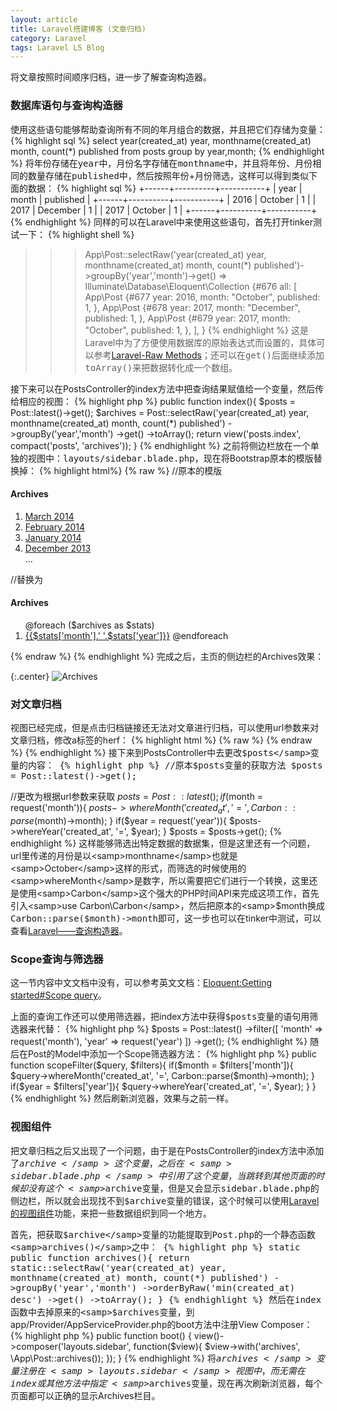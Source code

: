 ```yaml
---
layout: article
title: Laravel搭建博客 (文章归档)
category: Laravel
tags: Laravel L5 Blog
---
```

将文章按照时间顺序归档，进一步了解查询构造器。

### 数据库语句与查询构造器
使用这些语句能够帮助查询所有不同的年月组合的数据，并且把它们存储为变量：
{% highlight sql %}
select year(created_at) year, monthname(created_at) month, count(*) published from posts group by year,month;
{% endhighlight %}
将年份存储在<samp>year</samp>中，月份名字存储在<samp>monthname</samp>中，并且将年份、月份相同的数量存储在<samp>published</samp>中，然后按照年份+月份筛选，这样可以得到类似下面的数据：
{% highlight sql %}
+------+----------+-----------+
| year | month    | published |
+------+----------+-----------+
| 2016 | October  |         1 |
| 2017 | December |         1 |
| 2017 | October  |         1 |
+------+----------+-----------+
{% endhighlight %}
同样的可以在Laravel中来使用这些语句，首先打开tinker测试一下：
{% highlight shell %}
>>> App\Post::selectRaw('year(created_at) year, monthname(created_at) month, count(*) published')->groupBy('year','month')->get()
=> Illuminate\Database\Eloquent\Collection {#676
     all: [
       App\Post {#677
         year: 2016,
         month: "October",
         published: 1,
       },
       App\Post {#678
         year: 2017,
         month: "December",
         published: 1,
       },
       App\Post {#679
         year: 2017,
         month: "October",
         published: 1,
       },
     ],
   }
{% endhighlight %}
这是Laravel中为了方便使用数据库的原始表达式而设置的，具体可以参考[Laravel-Raw Methods](https://laravel.com/docs/5.5/queries#raw-methods)；还可以在<samp>get()</samp>后面继续添加<samp>toArray()</samp>来把数据转化成一个数组。

接下来可以在PostsController的index方法中把查询结果赋值给一个变量，然后传给相应的视图：
{% highlight php %}
public function index(){
	$posts = Post::latest()->get();
    $archives = Post::selectRaw('year(created_at) year, monthname(created_at) month, count(*) published')
        ->groupBy('year','month')
        ->get()
        ->toArray();
    return view('posts.index', compact('posts', 'archives'));
}
{% endhighlight %}
之前将侧边栏放在一个单独的视图中：<samp>layouts/sidebar.blade.php</samp>，现在将Bootstrap原本的模版替换掉：
{% highlight html%}
{% raw %}
//原本的模版
<div class="sidebar-module">
<h4>Archives</h4>
	<ol class="list-unstyled">
	  <li><a href="#">March 2014</a></li>
	  <li><a href="#">February 2014</a></li>
	  <li><a href="#">January 2014</a></li>
	  <li><a href="#">December 2013</a></li>
	  ...
	</ol>
</div>

//替换为
<div class="sidebar-module">
<h4>Archives</h4>
	<ol class="list-unstyled">
	  @foreach ($archives as $stats)
	    <li><a href="#">{{$stats['month'].' '.$stats['year']}}</a>
	  @endforeach
	</ol>
</div>
{% endraw %}
{% endhighlight %}
完成之后，主页的侧边栏的Archives效果：

{:.center}
![Archives](http://ozwfmed7j.bkt.clouddn.com/Laravel-Blog-7.png)

### 对文章归档
视图已经完成，但是点击归档链接还无法对文章进行归档，可以使用url参数来对文章归档，修改a标签的herf：
{% highlight html %}
{% raw %}
<a href="/?month={{$stats['month']}}&year={{$stats['year']}}"></a>{% endraw %}
{% endhighlight %}
接下来到PostsController中去更改<samp>$posts</samp>变量的内容：
{% highlight php %}
//原本$posts变量的获取方法
$posts = Post::latest()->get();

//更改为根据url参数来获取
$posts = Post::latest();
if($month = request('month')){
    $posts->whereMonth('created_at', '=', Carbon::parse($month)->month);
}
if($year = request('year')){
    $posts->whereYear('created_at', '=', $year);
}
$posts = $posts->get();
{% endhighlight %}
这样能够筛选出特定数据的数据集，但是这里还有一个问题，url里传递的月份是以<samp>monthname</samp>也就是<samp>October</samp>这样的形式，而筛选的时候使用的<samp>whereMonth</samp>是数字，所以需要把它们进行一个转换，这里还是使用<samp>Carbon</samp>这个强大的PHP时间API来完成这项工作，首先引入<samp>use Carbon\Carbon</samp>，然后把原本的<samp>$month</samp>换成<samp>Carbon::parse($month)->month</samp>即可，这一步也可以在tinker中测试，可以查看[Laravel——查询构造器](https://laravel.com/docs/5.5/queries#where-clauses)。

### Scope查询与筛选器
这一节内容中文文档中没有，可以参考英文文档：[Eloquent:Getting started#Scope query](https://laravel.com/docs/5.1/eloquent#query-scopes)。

上面的查询工作还可以使用筛选器，把index方法中获得<samp>$posts</samp>变量的语句用筛选器来代替：
{% highlight php %}
$posts = Post::latest()
    ->filter([
        'month' => request('month'),
        'year' => request('year')
    ])
    ->get();
{% endhighlight %}
随后在Post的Model中添加一个Scope筛选器方法：
{% highlight php %}
public function scopeFilter($query, $filters){
    if($month = $filters['month']){
        $query->whereMonth('created_at', '=', Carbon::parse($month)->month);
    }
    if($year = $filters['year']){
        $query->whereYear('created_at', '=', $year);
    }
}
{% endhighlight %}
然后刷新浏览器，效果与之前一样。

### 视图组件
把文章归档之后又出现了一个问题，由于是在PostsController的index方法中添加了<samp>$archive</samp>这个变量，之后在<samp>sidebar.blade.php</samp>中引用了这个变量，当跳转到其他页面的时候却没有这个<samp>$archive</samp>变量，但是又会显示<samp>sidebar.blade.php</samp>的侧边栏，所以就会出现找不到<samp>$archive</samp>变量的错误，这个时候可以使用[Laravel的视图组件](https://d.laravel-china.org/docs/5.1/views#view-composers)功能，来把一些数据组织到同一个地方。

首先，把获取<samp>$archive</samp>变量的功能提取到Post.php的一个静态函数<samp>archives()</samp>之中：
{% highlight php %}
static public function archives(){
	return static::selectRaw('year(created_at) year, monthname(created_at) month, count(*) published')
        ->groupBy('year','month')
        ->orderByRaw('min(created_at) desc')
        ->get()
        ->toArray();
}
{% endhighlight %}
然后在index函数中去掉原来的<samp>$archives</samp>变量，到app/Provider/AppServiceProvider.php的boot方法中注册View Composer：
{% highlight php %}
public function boot()
{
    view()->composer('layouts.sidebar', function($view){
        $view->with('archives', \App\Post::archives());
    });
}
{% endhighlight %}
将<samp>$archives</samp>变量注册在<samp>layouts.sidebar</samp>视图中，而无需在index或其他方法中指定<samp>$archives</samp>变量，现在再次刷新浏览器，每个页面都可以正确的显示Archives栏目。